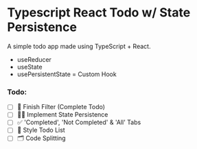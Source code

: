 # Typescript React Todo w/ State Persistence

A simple todo app made using TypeScript + React.

- useReducer
- useState
- usePersistentState = Custom Hook

### Todo:
- [ ] 📝 Finish Filter (Complete Todo)
- [ ] 👨‍💻 Implement State Persistence
- [ ] ✅ 'Completed', 'Not Completed' & 'All' Tabs
- [ ] 🎨 Style Todo List
- [ ] 🗂 Code Splitting
